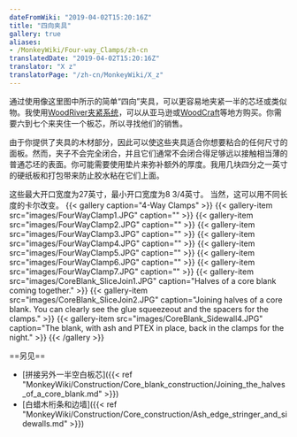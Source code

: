 ```yaml
---
dateFromWiki: "2019-04-02T15:20:16Z"
title: "四向夹具"
gallery: true
aliases:
- /MonkeyWiki/Four-way_Clamps/zh-cn
translatedDate: "2019-04-02T15:20:16Z"
translator: "X z"
translatorPage: "/zh-cn/MonkeyWiki/X_z"
---
```

通过使用像这里图中所示的简单“四向”夹具，可以更容易地夹紧一半的芯坯或类似物。我使用[WoodRiver夹紧系统](http://www.woodcraft.com/Product/2000321/1858/WoodRiver-Clamping-System.aspx)，可以从亚马逊或[WoodCraft](http://www.woodcraft.com/)等地方购买。你需要六到七个来夹住一个板芯，所以寻找他们的销售。

由于你提供了夹具的木材部分，因此可以使这些夹具适合你想要粘合的任何尺寸的面板。然而，夹子不会完全闭合，并且它们通常不会闭合得足够远以接触相当薄的普通芯坯的表面。你可能需要使用垫片来弥补额外的厚度。我用几块四分之一英寸的硬纸板和打包带来防止胶水粘在它们上面。

这些最大开口宽度为27英寸，最小开口宽度为8 3/4英寸。 当然，这可以用不同长度的卡尔改变。
{{< gallery  caption="4-Way Clamps" >}}
{{< gallery-item src="images/FourWayClamp1.JPG" caption="" >}}
{{< gallery-item src="images/FourWayClamp2.JPG" caption="" >}}
{{< gallery-item src="images/FourWayClamp3.JPG" caption="" >}}
{{< gallery-item src="images/FourWayClamp4.JPG" caption="" >}}
{{< gallery-item src="images/FourWayClamp5.JPG" caption="" >}}
{{< gallery-item src="images/FourWayClamp6.JPG" caption="" >}}
{{< gallery-item src="images/FourWayClamp7.JPG" caption="" >}}
{{< gallery-item src="images/CoreBlank_SliceJoin1.JPG" caption="Halves of a core blank coming together." >}}
{{< gallery-item src="images/CoreBlank_SliceJoin2.JPG" caption="Joining halves of a core blank. You can clearly see the glue squeezeout and the spacers for the clamps." >}}
{{< gallery-item src="images/CoreBlank_Sidewall4.JPG" caption="The blank, with ash and PTEX in place, back in the clamps for the night." >}}
{{< /gallery >}}


==另见==

- [拼接另外一半空白板芯]({{< ref "MonkeyWiki/Construction/Core_blank_construction/Joining_the_halves_of_a_core_blank.md" >}})
- [白蜡木桁条和边墙]({{< ref "MonkeyWiki/Construction/Core_construction/Ash_edge_stringer_and_sidewalls.md" >}})



